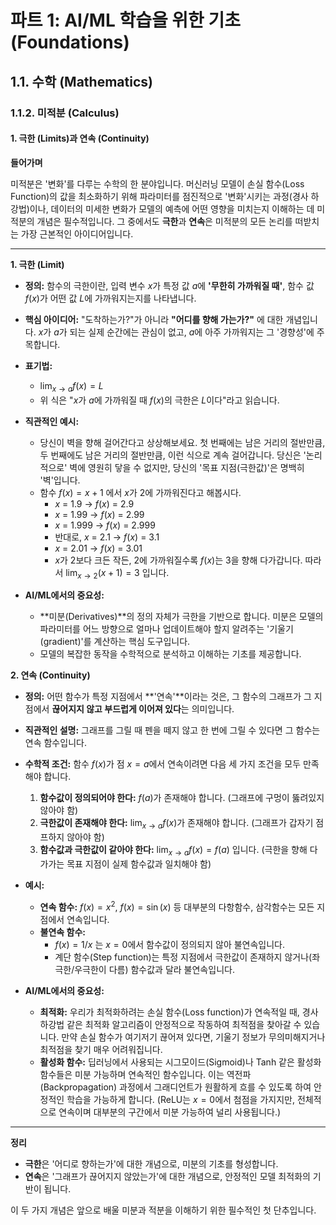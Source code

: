 # 파트 1: AI/ML 학습을 위한 기초 (Foundations)

## 1.1. 수학 (Mathematics)

### 1.1.2. 미적분 (Calculus)

#### 1. 극한 (Limits)과 연속 (Continuity)

**들어가며**

미적분은 '변화'를 다루는 수학의 한 분야입니다. 머신러닝 모델이 손실 함수(Loss Function)의 값을 최소화하기 위해 파라미터를 점진적으로 '변화'시키는 과정(경사 하강법)이나, 데이터의 미세한 변화가 모델의 예측에 어떤 영향을 미치는지 이해하는 데 미적분의 개념은 필수적입니다. 그 중에서도 **극한**과 **연속**은 미적분의 모든 논리를 떠받치는 가장 근본적인 아이디어입니다.

---

**1. 극한 (Limit)**

- **정의:** 함수의 극한이란, 입력 변수 $`x`$가 특정 값 $`a`$에 **'무한히 가까워질 때'**, 함수 값 $`f(x)`$가 어떤 값 $`L`$에 가까워지는지를 나타냅니다.
- **핵심 아이디어:** "도착하는가?"가 아니라 **"어디를 향해 가는가?"** 에 대한 개념입니다. $`x`$가 $`a`$가 되는 실제 순간에는 관심이 없고, $`a`$에 아주 가까워지는 그 '경향성'에 주목합니다.
- **표기법:**
  - $`\lim_{x \to a} f(x) = L`$
  - 위 식은 "$`x`$가 $`a`$에 가까워질 때 $`f(x)`$의 극한은 $`L`$이다"라고 읽습니다.

- **직관적인 예시:**
  - 당신이 벽을 향해 걸어간다고 상상해보세요. 첫 번째에는 남은 거리의 절반만큼, 두 번째에도 남은 거리의 절반만큼, 이런 식으로 계속 걸어갑니다. 당신은 '논리적으로' 벽에 영원히 닿을 수 없지만, 당신의 '목표 지점(극한값)'은 명백히 '벽'입니다.
  - 함수 $`f(x) = x + 1`$ 에서 $`x`$가 2에 가까워진다고 해봅시다.
    - $`x`$ = 1.9 -> $`f(x)`$ = 2.9
    - $`x`$ = 1.99 -> $`f(x)`$ = 2.99
    - $`x`$ = 1.999 -> $`f(x)`$ = 2.999
    - 반대로, $`x`$ = 2.1 -> $`f(x)`$ = 3.1
    - $`x`$ = 2.01 -> $`f(x)`$ = 3.01
    - $`x`$가 2보다 크든 작든, 2에 가까워질수록 $`f(x)`$는 3을 향해 다가갑니다. 따라서 $`\lim_{x \to 2} (x+1) = 3`$ 입니다.

- **AI/ML에서의 중요성:**
  - **미분(Derivatives)**의 정의 자체가 극한을 기반으로 합니다. 미분은 모델의 파라미터를 어느 방향으로 얼마나 업데이트해야 할지 알려주는 '기울기(gradient)'를 계산하는 핵심 도구입니다.
  - 모델의 복잡한 동작을 수학적으로 분석하고 이해하는 기초를 제공합니다.

**2. 연속 (Continuity)**

- **정의:** 어떤 함수가 특정 지점에서 **'연속'**이라는 것은, 그 함수의 그래프가 그 지점에서 **끊어지지 않고 부드럽게 이어져 있다**는 의미입니다.
- **직관적인 설명:** 그래프를 그릴 때 펜을 떼지 않고 한 번에 그릴 수 있다면 그 함수는 연속 함수입니다.
- **수학적 조건:** 함수 $`f(x)`$가 점 $`x=a`$에서 연속이려면 다음 세 가지 조건을 모두 만족해야 합니다.
  1.  **함수값이 정의되어야 한다:** $`f(a)`$가 존재해야 합니다. (그래프에 구멍이 뚫려있지 않아야 함)
  2.  **극한값이 존재해야 한다:** $`\lim_{x \to a} f(x)`$가 존재해야 합니다. (그래프가 갑자기 점프하지 않아야 함)
  3.  **함수값과 극한값이 같아야 한다:** $`\lim_{x \to a} f(x) = f(a)`$ 입니다. (극한을 향해 다가가는 목표 지점이 실제 함수값과 일치해야 함)

- **예시:**
  - **연속 함수:** $`f(x) = x^2`$, $`f(x) = \sin(x)`$ 등 대부분의 다항함수, 삼각함수는 모든 지점에서 연속입니다.
  - **불연속 함수:**
    - $`f(x) = 1/x`$ 는 $`x=0`$에서 함수값이 정의되지 않아 불연속입니다.
    - 계단 함수(Step function)는 특정 지점에서 극한값이 존재하지 않거나(좌극한/우극한이 다름) 함수값과 달라 불연속입니다.

- **AI/ML에서의 중요성:**
  - **최적화:** 우리가 최적화하려는 손실 함수(Loss function)가 연속적일 때, 경사 하강법 같은 최적화 알고리즘이 안정적으로 작동하여 최적점을 찾아갈 수 있습니다. 만약 손실 함수가 여기저기 끊어져 있다면, 기울기 정보가 무의미해지거나 최적점을 찾기 매우 어려워집니다.
  - **활성화 함수:** 딥러닝에서 사용되는 시그모이드(Sigmoid)나 Tanh 같은 활성화 함수들은 미분 가능하며 연속적인 함수입니다. 이는 역전파(Backpropagation) 과정에서 그래디언트가 원활하게 흐를 수 있도록 하여 안정적인 학습을 가능하게 합니다. (ReLU는 $`x=0`$에서 첨점을 가지지만, 전체적으로 연속이며 대부분의 구간에서 미분 가능하여 널리 사용됩니다.)

---

**정리**

- **극한**은 '어디로 향하는가'에 대한 개념으로, 미분의 기초를 형성합니다.
- **연속**은 '그래프가 끊어지지 않았는가'에 대한 개념으로, 안정적인 모델 최적화의 기반이 됩니다.

이 두 가지 개념은 앞으로 배울 미분과 적분을 이해하기 위한 필수적인 첫 단추입니다.

